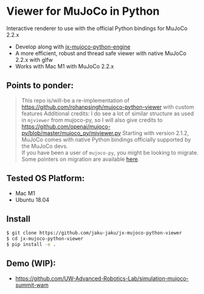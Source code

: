 # Viewer for MuJoCo in Python

Interactive renderer to use with the official Python bindings for MuJoCo 2.2.x

+ Develop along with [jx-mujoco-python-engine](https://github.com/jaku-jaku/jx-mujoco-python-engine)
+ A more efficient, robust and thread safe viewer with native MuJoCo 2.2.x with glfw
+ Works with Mac M1 with MuJoCo 2.2.x
## Points to ponder:
> This repo is/will-be a re-implementation of https://github.com/rohanpsingh/mujoco-python-viewer with custom features
> Additional credits: I do see a lot of similar structure as used in `mjviewer` from mujoco-py, so I will also give credits to https://github.com/openai/mujoco-py/blob/master/mujoco_py/mjviewer.py
> Starting with version 2.1.2, MuJoCo comes with native Python bindings officially supported by the MuJoCo devs.  
> If you have been a user of `mujoco-py`, you might be looking to migrate.  
> Some pointers on migration are available [here](https://mujoco.readthedocs.io/en/latest/python.html#migration-notes-for-mujoco-py).

## Tested OS Platform:
- Mac M1
- Ubuntu 18.04

## Install
```sh
$ git clone https://github.com/jaku-jaku/jx-mujoco-python-viewer
$ cd jx-mujoco-python-viewer
$ pip install -e .
```

## Demo (WIP):
- https://github.com/UW-Advanced-Robotics-Lab/simulation-mujoco-summit-wam